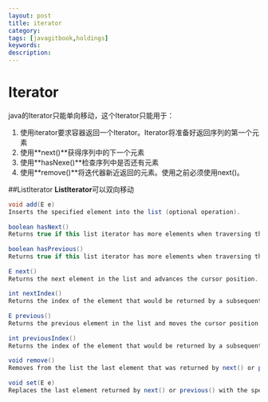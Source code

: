 ```yaml
---
layout: post
title: iterator
category: 
tags: [javagitbook,holdings]
keywords:
description:
---
```

# Iterator

java的Iterator只能单向移动，这个Iterator只能用于：<br>

1. 使用iterator要求容器返回一个Iterator。Iterator将准备好返回序列的第一个元素
2. 使用**next()**获得序列中的下一个元素
3. 使用**hasNexe()**检查序列中是否还有元素
4. 使用**remove()**将迭代器新近返回的元素。使用之前必须使用next()。

##ListIterator
**ListIterator**可以双向移动

```java
void add(E e) 
Inserts the specified element into the list (optional operation).
 
boolean hasNext() 
Returns true if this list iterator has more elements when traversing the list in the forward direction.
 
boolean hasPrevious() 
Returns true if this list iterator has more elements when traversing the list in the reverse direction.
 
E next() 
Returns the next element in the list and advances the cursor position.
 
int nextIndex() 
Returns the index of the element that would be returned by a subsequent call to next().
 
E previous() 
Returns the previous element in the list and moves the cursor position backwards.
 
int previousIndex() 
Returns the index of the element that would be returned by a subsequent call to previous().
 
void remove() 
Removes from the list the last element that was returned by next() or previous() (optional operation).
 
void set(E e) 
Replaces the last element returned by next() or previous() with the specified element (optional operation). 
```
